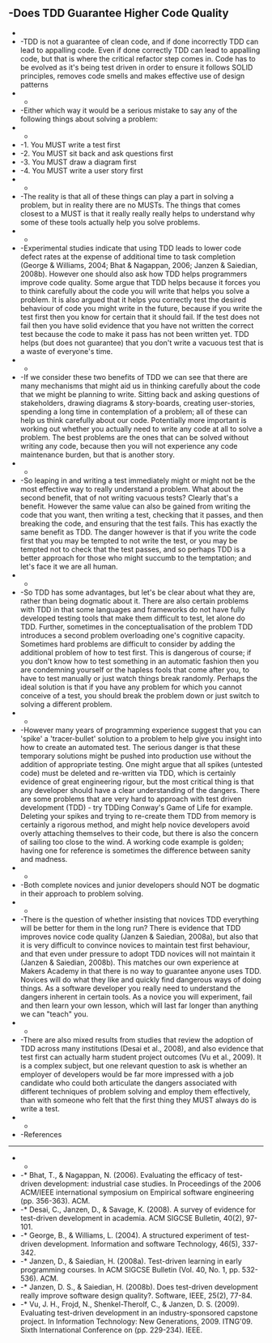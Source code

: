 -Does TDD Guarantee Higher Code Quality
-------------------------------------   
-   
-   -TDD is not a guarantee of clean code, and if done incorrectly TDD can lead to appalling code.  Even if done correctly TDD can lead to appalling code, but that is where the critical refactor step comes in.  Code has to be evolved as it's being test driven in order to ensure it follows SOLID principles, removes code smells and makes effective use of design patterns
-   -   
-   -Either which way it would be a serious mistake to say any of the following things about solving a problem:   
-   -   
-   -1. You MUST write a test first
-   -2. You MUST sit back and ask questions first
-   -3. You MUST draw a diagram first
-   -4. You MUST write a user story first
-   -   
-   -The reality is that all of these things can play a part in solving a problem, but in reality there are no MUSTs.  The things that comes closest to a MUST is that it really really really helps to understand why some of these tools actually help you solve problems.    
-   -   
-   -Experimental studies indicate that using TDD leads to lower code defect rates at the expense of additional time to task completion (George & Williams, 2004; Bhat & Nagappan, 2006; Janzen & Saiedian, 2008b). However one should also ask how TDD helps programmers improve code quality. Some argue that TDD helps because it forces you to think carefully about the code you will write that helps you solve a problem.  It is also argued that it helps you correctly test the desired behaviour of code you might write in the future, because if you write the test first then you know for certain that it should fail.  If the test does not fail then you have solid evidence that you have not written the correct test because the code to make it pass has not been written yet.  TDD helps (but does not guarantee) that you don't write a vacuous test that is a waste of everyone's time.      
-   -   
-   -If we consider these two benefits of TDD we can see that there are many mechanisms that might aid us in thinking carefully about the code that we might be planning to write.  Sitting back and asking questions of stakeholders, drawing diagrams & story-boards, creating user-stories, spending a long time in contemplation of a problem; all of these can help us think carefully about our code.  Potentially more important is working out whether you actually need to write any code at all to solve a problem.  The best problems are the ones that can be solved without writing any code, because then you will not experience any code maintenance burden, but that is another story.   
-   -   
-   -So leaping in and writing a test immediately might or might not be the most effective way to really understand a problem.  What about the second benefit, that of not writing vacuous tests?  Clearly that's a benefit.  However the same value can also be gained from writing the code that you want, then writing a test, checking that it passes, and then breaking the code, and ensuring that the test fails.  This has exactly the same benefit as TDD.  The danger however is that if you write the code first that you may be tempted to not write the test, or you may be tempted not to check that the test passes, and so perhaps TDD is a better approach for those who might succumb to the temptation; and let's face it we are all human.    
-   -   
-   -So TDD has some advantages, but let's be clear about what they are, rather than being dogmatic about it.  There are also certain problems with TDD in that some languages and frameworks do not have fully developed testing tools that make them difficult to test, let alone do TDD.  Further, sometimes in the conceptualisation of the problem TDD introduces a second problem overloading one's cognitive capacity.  Sometimes hard problems are difficult to consider by adding the additional problem of how to test first.  This is dangerous of course; if you don't know how to test something in an automatic fashion then you are condemning yourself or the hapless fools that come after you, to have to test manually or just watch things break randomly.  Perhaps the ideal solution is that if you have any problem for which you cannot conceive of a test, you should break the problem down or just switch to solving a different problem.    
-   -   
-   -However many years of programming experience suggest that you can 'spike' a 'tracer-bullet' solution to a problem to help give you insight into how to create an automated test.  The serious danger is that these temporary solutions might be pushed into production use without the addition of appropriate testing.  One might argue that all spikes (untested code) must be deleted and re-written via TDD, which is certainly evidence of great engineering rigour, but the most critical thing is that any developer should have a clear understanding of the dangers.  There are some problems that are very hard to approach with test driven development (TDD) - try TDDing Conway's Game of Life for example.  Deleting your spikes and trying to re-create them TDD from memory is certainly a rigorous method, and might help novice developers avoid overly attaching themselves to their code, but there is also the concern of sailing too close to the wind.  A working code example is golden; having one for reference is sometimes the difference between sanity and madness.    
-   -   
-   -Both complete novices and junior developers should NOT be dogmatic in their approach to problem solving.     
-   -   
-   -There is the question of whether insisting that novices TDD everything will be better for them in the long run? There is evidence that TDD improves novice code quality (Janzen & Saiedian, 2008a), but also that it is very difficult to convince novices to maintain test first behaviour, and that even under pressure to adopt TDD novices will not maintain it (Janzen & Saiedian, 2008b). This matches our own experience at Makers Academy in that there is no way to guarantee anyone uses TDD.  Novices will do what they like and quickly find dangerous ways of doing things.  As a software developer you really need to understand the dangers inherent in certain tools. As a novice you will experiment, fail and then learn your own lesson, which will last far longer than anything we can "teach" you.    
-   -   
-   -There are also mixed results from studies that review the adoption of TDD across many institutions (Desai et al., 2008), and also evidence that test first can actually harm student project outcomes (Vu et al., 2009). It is a complex subject, but one relevant question to ask is whether an employer of developers would be far more impressed with a job candidate who could both articulate the dangers associated with different techniques of problem solving and employ them effectively, than with someone who felt that the first thing they MUST always do is write a test.   
-   -   
-   -References
-   ----------    
-   -   
-   -* Bhat, T., & Nagappan, N. (2006). Evaluating the efficacy of test-driven development: industrial case studies. In Proceedings of the 2006 ACM/IEEE international symposium on Empirical software engineering (pp. 356-363). ACM.    
-   -* Desai, C., Janzen, D., & Savage, K. (2008). A survey of evidence for test-driven development in academia. ACM SIGCSE Bulletin, 40(2), 97-101.    
-   -* George, B., & Williams, L. (2004). A structured experiment of test-driven development. Information and software Technology, 46(5), 337-342.    
-   -* Janzen, D., & Saiedian, H. (2008a). Test-driven learning in early programming courses. In ACM SIGCSE Bulletin (Vol. 40, No. 1, pp. 532-536). ACM.    
-   -* Janzen, D. S., & Saiedian, H. (2008b). Does test-driven development really improve software design quality?. Software, IEEE, 25(2), 77-84.   
-   -* Vu, J. H., Frojd, N., Shenkel-Therolf, C., & Janzen, D. S. (2009). Evaluating test-driven development in an industry-sponsored capstone project. In Information Technology: New Generations, 2009. ITNG'09. Sixth International Conference on (pp. 229-234). IEEE.
